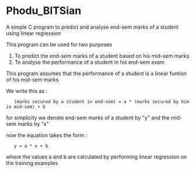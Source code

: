 # Phodu_BITSian
A simple C program to predict and analyse end-sem marks of a student using linear regression 

This program can be used for two purposes
  1) To predict the end-sem marks of a student based on his mid-sem marks
  2) To analyse the performance of a student in his end-sem exam
 
  This program assumes that the performance of a student is a linear funtion of his mid-sem marks
  
  We write this as :  
 
       (marks secured by a student in end-sem) = a * (marks secured by him in mid-sem) + b 
  
  for simplicity we denote end-sem marks of a student by "y" and the mid-sem marks by "x"
 
  now the equation takes the form :
 
       y = a * x + b
  where the values a and b are calculated by performing linear regression on the training examples 
